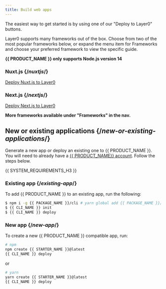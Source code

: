 ```yaml
---
title: Build web apps
---
```


The easiest way to get started is by using one of our "Deploy to Layer0" buttons.

Layer0 supports many frameworks out of the box. Choose from two of the most popular frameworks below, or expand the menu item for Frameworks and choose your preferred framework to view the specific guide.

**{{ PRODUCT_NAME }} only supports Node.js version 14**

### Nuxt.js {/*nuxtjs*/}

[Deploy Nuxt.js to Layer0](https://app.layer0.co/deploy?button&deploy&repo=https%3A%2F%2Fgithub.com%2Flayer0-docs%2Flayer0-nuxt-example)

### Next.js {/*nextjs*/}

[Deploy Next.js to Layer0](https://app.layer0.co/deploy?repo=https%3A%2F%2Fgithub.com%2Flayer0-docs%2Flayer0-nextjs-example&button&deploy)

**More frameworks available under "Frameworks" in the nav.**

## New or existing applications {/*new-or-existing-applications*/}

Generate a new app or deploy an existing one to {{ PRODUCT_NAME }}. You will need to already have a [{{ PRODUCT_NAME}} account](https://app.layer0.co/signup). Follow the steps below.

{{ SYSTEM_REQUIREMENTS_H3 }}

### Existing app {/*existing-app*/}

To add {{ PRODUCT_NAME }} to an existing app, run the following:

```bash
$ npm i -g {{ PACKAGE_NAME }}/cli # yarn global add {{ PACKAGE_NAME }}/cli
$ {{ CLI_NAME }} init
$ {{ CLI_NAME }} deploy
```

### New app {/*new-app*/}

To create a new {{ PRODUCT_NAME }} compatible app, run:

```bash
# npm
npm create {{ STARTER_NAME }}@latest
{{ CLI_NAME }} deploy
```

or

```bash
# yarn
yarn create {{ STARTER_NAME }}@latest
{{ CLI_NAME }} deploy
```